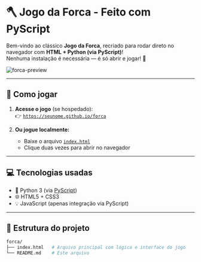 # 🪓 Jogo da Forca - Feito com PyScript

Bem-vindo ao clássico **Jogo da Forca**, recriado para rodar direto no navegador com **HTML + Python (via PyScript)**!  
Nenhuma instalação é necessária — é só abrir e jogar! 🎉

![forca-preview](https://user-images.githubusercontent.com/your-image-path/preview.png)

---

## 🚀 Como jogar

1. **Acesse o jogo** (se hospedado):  
   👉 [`https://seunome.github.io/forca`](https://seunome.github.io/forca)

2. **Ou jogue localmente:**
   - Baixe o arquivo [`index.html`](index.html)
   - Clique duas vezes para abrir no navegador

---

## 💻 Tecnologias usadas

- 🐍 Python 3 (via [PyScript](https://pyscript.net/))
- 🌐 HTML5 + CSS3
- 💡 JavaScript (apenas integração via PyScript)

---

## 📁 Estrutura do projeto

```bash
forca/
├── index.html   # Arquivo principal com lógica e interface do jogo
└── README.md    # Este arquivo
